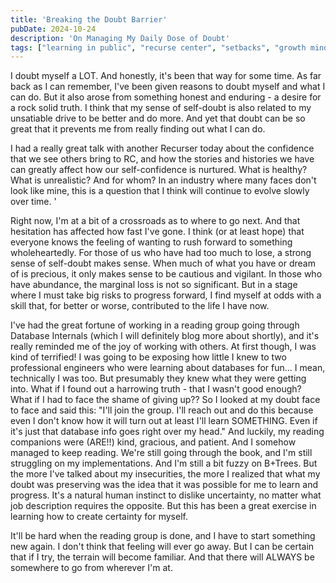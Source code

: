```yaml
---
title: 'Breaking the Doubt Barrier'
pubDate: 2024-10-24
description: 'On Managing My Daily Dose of Doubt'
tags: ["learning in public", "recurse center", "setbacks", "growth mindset"]
---
```


I doubt myself a LOT. And honestly, it's been that way for some time. As far back as I can remember, I've been given reasons to doubt myself and what I can do. But it also arose from something honest and enduring - a desire for a rock solid truth. I think that my sense of self-doubt is also related to my unsatiable drive to be better and do more. And yet that doubt can be so great that it prevents me from really finding out what I can do.

I had a really great talk with another Recurser today about the confidence that we see others bring to RC, and how the stories and histories we have can greatly affect how our self-confidence is nurtured. What is healthy? What is unrealistic? And for whom? In an industry where many faces don't look like mine, this is a question that I think will continue to evolve slowly over time. '

Right now, I'm at a bit of a crossroads as to where to go next. And that hesitation has affected how fast I've gone. I think (or at least hope) that everyone knows the feeling of wanting to rush forward to something wholeheartedly. For those of us who have had too much to lose, a strong sense of self-doubt makes sense. When much of what you have or dream of is precious, it only makes sense to be cautious and vigilant. In those who have abundance, the marginal loss is not so significant. But in a stage where I must take big risks to progress forward, I find myself at odds with a skill that, for better or worse, contributed to the life I have now. 

I've had the great fortune of working in a reading group going through Database Internals (which I will definitely blog more about shortly), and it's really reminded me of the joy of working with others. At first though, I was kind of terrified! I was going to be exposing how little I knew to two professional engineers who were learning about databases for fun... I mean, technically I was too. But presumably they knew what they were getting into. What if I found out a harrowing truth - that I wasn't good enough? What if I had to face the shame of giving up?? So I looked at my doubt face to face and said this: "I'll join the group. I'll reach out and do this because even I don't know how it will turn out at least I'll learn SOMETHING. Even if it's just that database info goes right over my head." And luckily, my reading companions were (ARE!!) kind, gracious, and patient. And I somehow managed to keep reading. We're still going through the book, and I'm still struggling on my implementations. And I'm still a bit fuzzy on B+Trees. But the more I've talked about my insecurities, the more I realized that what my doubt was preserving was the idea that it was possible for me to learn and progress. It's a natural human instinct to dislike uncertainty, no matter what job description requires the opposite. But this has been a great exercise in learning how to create certainty for myself.

It'll be hard when the reading group is done, and I have to start something new again. I don't think that feeling will ever go away. But I can be certain that if I try, the terrain will become familiar. And that there will ALWAYS be somewhere to go from wherever I'm at.